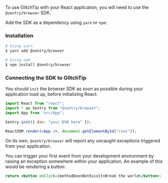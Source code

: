 To use GlitchTip with your React application, you will need to use the `@sentry/browser` SDK.

Add the SDK as a dependency using `yarn` or `npm`:

### Installation

```bash
# Using yarn
$ yarn add @sentry/browser

# Using npm
$ npm install @sentry/browser
```

### Connecting the SDK to GlitchTip

You should `init` the browser SDK as soon as possible during your application load up, before initializing React:

```jsx
import React from "react";
import * as Sentry from "@sentry/browser";
import App from "src/App";

Sentry.init({ dsn: "your DSN here" });

ReactDOM.render(<App />, document.getElementById("root"));
```

On its own, `@sentry/browser` will report any uncaught exceptions triggered from your application.

You can trigger your first event from your development environment by raising an exception somewhere within your application. An example of this would be rendering a button:

```jsx
return <button onClick={methodDoesNotExist}>Break the world</button>;
```
